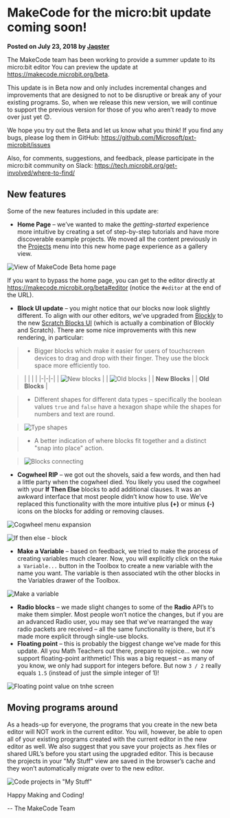 # MakeCode for the micro:bit update coming soon!

**Posted on July 23, 2018 by [Jaqster](https://github.com/jaqster)**

The MakeCode team has been working to provide a summer update to its micro:bit editor You can preview the update at https://makecode.microbit.org/beta.

This update is in Beta now and only includes incremental changes and improvements that are designed to not to be disruptive or break any of your existing programs. So, when we release this new version, we will continue to support the previous version for those of you who aren’t ready to move over just yet 😊.

We hope you try out the Beta and let us know what you think! If you find any bugs, please log them in GitHub: https://github.com/Microsoft/pxt-microbit/issues

Also, for comments, suggestions, and feedback, please participate in the micro:bit community on Slack: https://tech.microbit.org/get-involved/where-to-find/

## New features

Some of the new features included in this update are:

* **Home Page** – we’ve wanted to make the _getting-started_ experience more intuitive by creating a set of step-by-step tutorials and have more discoverable example projects. We moved all the content previously in the [Projects](https://makecode.microbit.org/projects) menu into this new home page experience as a gallery view.

![View of MakeCode Beta home page](/static/blog/microbit/v1-beta/homepage.jpg)

If you want to bypass the home page, you can get to the editor directly at https://makecode.microbit.org/beta#editor (notice the ``#editor`` at the end of the URL).

* **Block UI update** – you might notice that our blocks now look slightly different. To align with our other editors, we’ve upgraded from [Blockly](https://developers.google.com/blockly/) to the new [Scratch Blocks UI](https://scratch.mit.edu/developers) (which is actually a combination of Blockly and Scratch). There are some nice improvements with this new rendering, in particular:

>* Bigger blocks which make it easier for users of touchscreen devices to drag and drop with their finger. They use the block space more efficiently too.

>| | | |
|-|-|-|
| ![New blocks](/static/blog/microbit/v1-beta/new-blocks.png) | | ![Old blocks](/static/blog/microbit/v1-beta/old-blocks.png) |
| **New Blocks** | | **Old Blocks** |

>* Different shapes for different data types – specifically the boolean values `true` and `false` have a hexagon shape while the shapes for numbers and text are round.

>![Type shapes](/static/blog/microbit/v1-beta/type-shapes.png)

>* A better indication of where blocks fit together and a distinct "snap into place" action.

>![Blocks connecting](/static/blog/microbit/v1-beta/block-connection.png)

* **Cogwheel RIP** – we got out the shovels, said a few words, and then had a little party when the cogwheel died. You likely you used the cogwheel with your **If Then Else** blocks to add additional clauses. It was an awkward interface that most people didn’t know how to use. We’ve replaced this functionality with the more intuitive plus **(+)** or minus **(-)** icons on the blocks for adding or removing clauses.

![Cogwheel menu expansion](/static/blog/microbit/v1-beta/cogwheel.png)

![If then else - block](/static/blog/microbit/v1-beta/if-then-else-block.png)

* **Make a Variable** – based on feedback, we tried to make the process of creating variables much clearer. Now, you will explicitly click on the ``Make a Variable...`` button in the Toolbox to create a new variable with the name you want. The variable is then associated wtih the other blocks in the Variables drawer of the Toolbox.

![Make a variable](/static/blog/microbit/v1-beta/make-variable.gif)


* **Radio blocks** – we made slight changes to some of the **Radio** API’s to make them simpler. Most people won’t notice the changes, but if you are an advanced Radio user, you may see that we’ve rearranged the way radio packets are received – all the same functionality is there, but it's made more explicit through single-use blocks.
* **Floating point** – this is probably the biggest change we’ve made for this update. All you Math Teachers out there, prepare to rejoice... we now support floating-point arithmetic! This was a big request – as many of you know, we only had support for integers before. But now `3 / 2` really equals `1.5` (instead of just the simple integer of 1)!

![Floating point value on tnhe screen](/static/blog/microbit/v1-beta/floating-point.gif)

## Moving programs around

As a heads-up for everyone, the programs that you create in the new beta editor will NOT work in the current editor. You will, however, be able to open all of your existing programs created with the current editor in the new editor as well. We also suggest that you save your projects as .hex files or shared URL’s before you start using the upgraded editor. This is because the projects in your "My Stuff" view are saved in the browser’s cache and they won’t automatically migrate over to the new editor.

![Code projects in "My Stuff"](/static/blog/microbit/v1-beta/my-stuff.png)

Happy Making and Coding!

-- The MakeCode Team 
